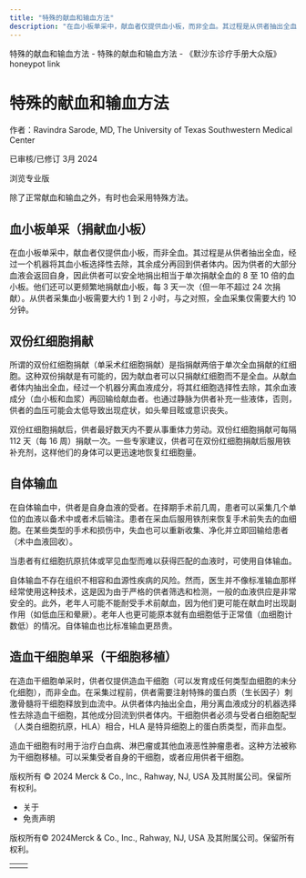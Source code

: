 ```yaml
---
title: "特殊的献血和输血方法"
description: "在血小板单采中，献血者仅提供血小板，而非全血。其过程是从供者抽出全血，经过一个机器将其血小板选择性去除，其余成分再回到供者体内。因为供者的大部分血液会返回自身，因此供者可以安全地捐出相当于单次捐献全血的 8 至 10 倍的血小板。他们还可以更频繁地捐献血小板，每 3 天一次（但一年不超过 24 次捐献）。从供者采集血小板需要大约 1 到 2 小时，与之对照，全血采集仅需要大约 10 分钟。"
---
```


﻿特殊的献血和输血方法 \- 特殊的献血和输血方法 \- 《默沙东诊疗手册大众版》 honeypot link

# 特殊的献血和输血方法

作者：Ravindra Sarode, MD, The University of Texas Southwestern Medical Center

已审核/已修订 3月 2024

浏览专业版

除了正常献血和输血之外，有时也会采用特殊方法。

## 血小板单采（捐献血小板）

在血小板单采中，献血者仅提供血小板，而非全血。其过程是从供者抽出全血，经过一个机器将其血小板选择性去除，其余成分再回到供者体内。因为供者的大部分血液会返回自身，因此供者可以安全地捐出相当于单次捐献全血的 8 至 10 倍的血小板。他们还可以更频繁地捐献血小板，每 3 天一次（但一年不超过 24 次捐献）。从供者采集血小板需要大约 1 到 2 小时，与之对照，全血采集仅需要大约 10 分钟。

## 双份红细胞捐献

所谓的双份红细胞捐献（单采术红细胞捐献）是指捐献两倍于单次全血捐献的红细胞。这种双份捐献是有可能的，因为献血者可以只捐献红细胞而不是全血。从献血者体内抽出全血，经过一个机器分离血液成分，将其红细胞选择性去除，其余血液成分（血小板和血浆）再回输给献血者。也通过静脉为供者补充一些液体，否则，供者的血压可能会太低导致出现症状，如头晕目眩或意识丧失。

双份红细胞捐献后，供者最好数天内不要从事重体力劳动。双份红细胞捐献可每隔 112 天（每 16 周）捐献一次。一些专家建议，供者可在双份红细胞捐献后服用铁补充剂，这样他们的身体可以更迅速地恢复红细胞量。

## 自体输血

在自体输血中，供者是自身血液的受者。在择期手术前几周，患者可以采集几个单位的血液以备术中或者术后输注。患者在采血后服用铁剂来恢复手术前失去的血细胞。在某些类型的手术和损伤中，失血也可以重新收集、净化并立即回输给患者（术中血液回收）。

当患者有红细胞抗原抗体或罕见血型而难以获得匹配的血液时，可使用自体输血。

自体输血不存在组织不相容和血源性疾病的风险。然而，医生并不像标准输血那样经常使用这种技术，这是因为由于严格的供者筛选和检测，一般的血液供应是非常安全的。此外，老年人可能不能耐受手术前献血，因为他们更可能在献血时出现副作用（如低血压和晕厥）。老年人也更可能原本就有血细胞低于正常值（血细胞计数低）的情况。自体输血也比标准输血更昂贵。

## 造血干细胞单采（干细胞移植）

在造血干细胞单采时，供者仅提供造血干细胞（可以发育成任何类型血细胞的未分化细胞），而非全血。在采集过程前，供者需要注射特殊的蛋白质（生长因子）刺激骨髓将干细胞释放到血流中。从供者体内抽出全血，用分离血液成分的机器选择性去除造血干细胞，其他成分回流到供者体内。干细胞供者必须与受者白细胞配型（人类白细胞抗原，HLA）相合，HLA 是特异细胞上的蛋白质类型，而非血型。

造血干细胞有时用于治疗白血病、淋巴瘤或其他血液恶性肿瘤患者。这种方法被称为干细胞移植。可以采集受者自身的干细胞，或者应用供者干细胞。



版权所有 © 2024
Merck & Co., Inc., Rahway, NJ, USA 及其附属公司。保留所有权利。

- 关于
- 免责声明

版权所有© 2024Merck & Co., Inc., Rahway, NJ, USA 及其附属公司。保留所有权利。

|     |     |
| --- | --- |
|  |  |